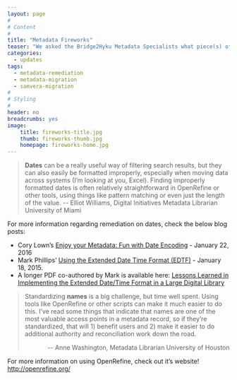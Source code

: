 ```yaml
---
layout: page
#
# Content
#
title: "Metadata Fireworks"
teaser: "We asked the Bridge2Hyku Metadata Specialists what piece(s) of metadata offered the most “bang for the buck” to remediate. Here’s what they said."
categories:
  - updates
tags:
  - metadata-remediation
  - metadata-migration
  - samvera-migration
#
# Styling
#
header: no
breadcrumbs: yes
image:
    title: fireworks-title.jpg
    thumb: fireworks-thumb.jpg
    homepage: fireworks-home.jpg
---
```


> <strong>Dates</strong> can be a really useful way of filtering search results, but they can also easily be formatted improperly, especially when moving data across systems (I’m looking at you, Excel).  Finding improperly formatted dates is often relatively straightforward in OpenRefine or other tools, using things like pattern matching or even just the length of the value. -- Elliot Williams, Digital Initiatives Metadata Librarian University of Miami

For more information regarding remediation on dates, check the below blog posts:   
<ul><li>Cory Lown’s <a href="https://blogs.library.duke.edu/bitstreams/2016/01/22/enjoy-your-metadata-fun-with-date-encoding/">Enjoy your Metadata: Fun with Date Encoding</a> - January 22, 2016</li>

<li>Mark Phillips’ <a href="https://vphill.com/journal/post/4112/">Using the Extended Date Time Format (EDTF)</a> - January 18, 2015.</li>
<li>A longer PDF co-authored by Mark is available here: <a href="http://dcpapers.dublincore.org/pubs/article/download/3671/1894">Lessons Learned in Implementing the Extended Date/Time Format in a Large Digital Library</a></li></ul>


> Standardizing <strong>names</strong> is a big challenge, but time well spent. Using tools like OpenRefine or other scripts can make it much easier to do this. I’ve read some things that indicate that names are one of the most valuable access points in a metadata record, so if they’re standardized, that will 1) benefit users and 2) make it easier to do additional authority and reconciliation work down the road.<br><div style="text-align: right">-- Anne Washington, Metadata Librarian University of Houston</div>

For more information on using OpenRefine, check out it’s website! <a href="http://openrefine.org/">http://openrefine.org/</a>
